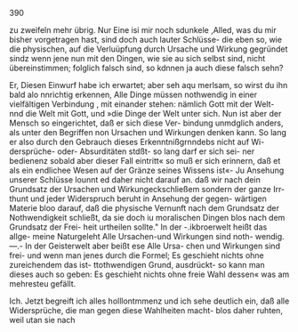 390

zu zweifeln mehr übrig. Nur Eine isi mir noch sdunkele
,Alled, was du mir bisher vorgetragen hast, sind doch auch
lauter Schlüsse- die eben so, wie die physischen, auf die
Verluüpfung durch Ursache und Wirkung gegründet sindz
wenn jene nun mit den Dingen, wie sie au sich selbst sind,
nicht übereinstimmen; folglich falsch sind, so kdnnen ja auch
diese falsch sehn?

Er, Diesen Einwurf habe ich erwartet; aber seh aqu
merlsam, so wirst du ihn bald alo nnrichtig erkennen, Alle
Dinge müssen nothwendig in einer vielfältigen Verbindung
, mit einander stehen: nämlich Gott mit der Welt- nnd die
Welt mit Gott, und »die Dinge der Welt unter sich. Nun
ist aber der Mensch so eingerichtet, daß er sich diese Ver-
bindung unmdglich anders, als unter den Begriffen non
Ursachen und Wirkungen denken kann. So lang er also
durch den Gebrauch dieses Erkenntnißgrnndebs nicht auf Wi-
dersprüche- oder- Absurditäten stdßt- so lang darf er sich sei-
ner bedienenz sobald aber dieser Fall eintritt« so muß er
sich erinnern, daß et als ein endlichee Wesen auf der Gränze
seines Wissens ist«- Ju Ansehung unserer Schlüsse lounnt
ed daher nicht darauf an. daß wir nach dein Grundsatz der
Ursachen und Wirkungeckschließem sondern der ganze Irr-
thunt und jeder Widerspruch beruht in Ansehung der gegen-
wärtigen Materie bloo darauf, daß die physische Vernunft
nach dem Grundsatz der Nothwendigkeit schließt, da sie doch
iu moralischen Dingen blos nach dem Grundsatz der Frei-
heit urtheilen sollte." In der -.ikbroerwelt heißt das allge-
meine Naturgeleht Alle Ursachen-und Wirkungen sind noth-
wendig. —.- In der Geisterwelt aber beißt ese Alle Ursa-
chen und Wirkungen sind frei- und wenn man jenes durch
die Formel; Es geschieht nichts ohne zureichendem das ist-
ttothwendigen Grund, ausdrückt- so kann man dieses auch
so geben: Es geschieht nichts ohne freie Wahl dessen« was
am mehresteu gefällt.

Ich. Jetzt begreift ich alles holllontmmenz und ich sehe
deutlich ein, daß alle Widersprüche, die man gegen diese
Wahlheiten macht- blos daher ruhten, weil utan sie nach

